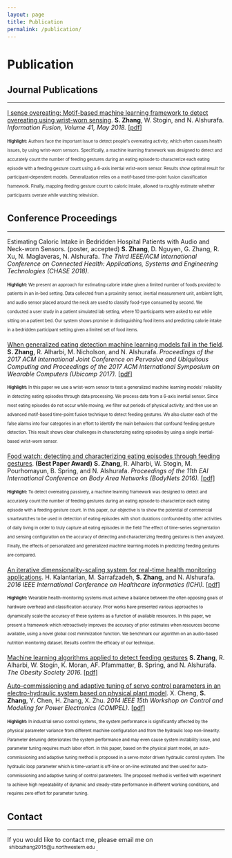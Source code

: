 ```yaml
---
layout: page
title: Publication
permalink: /publication/
---
```



# Publication


## Journal Publications
---

[I sense overeating: Motif-based machine learning framework to detect overeating using wrist-worn sensing][1]. 
**S. Zhang**, W. Stogin, and N. Alshurafa. *Information Fusion, Volume 41, May 2018.* <a href="../assets/pdfs/isenseovereating.pdf">[pdf]</a>


<sub><sup>**Highlight:** Authors face the important issue to detect people's overeating activity, which often causes health issues, by using wrist-worn sensors. Specifically, a machine learning framework was designed to detect and accurately count the number of feeding gestures during an eating episode to characterize each eating episode with a feeding gesture count using a 6-axis inertial wrist-worn sensor. Results show optimal result for participant-dependent models. Generalization relies on a motif-based time-point fusion classification framework. Finally, mapping feeding gesture count to caloric intake, allowed to roughly estimate whether participants overate while watching television.</sup></sub>



## Conference Proceedings
---

Estimating Caloric Intake in Bedridden Hospital Patients with Audio and Neck-worn Sensors. (poster, accepted)
**S. Zhang**, D. Nguyen, G. Zhang, R. Xu, N. Maglaveras, N. Alshurafa. *The Third IEEE/ACM International Conference on Connected Health: Applications, Systems and Engineering Technologies (CHASE 2018).*
<!-- Proceedings of the 2017 ACM International Joint Conference on Pervasive and Ubiquitous Computing and Proceedings of the 2017 ACM International Symposium on Wearable Computers, Pages 613-622. -->

<sub><sup>**Highlight:** We present an approach for estimating calorie intake given a limited number of foods provided to patients in an in-bed setting. Data collected from a proximity sensor, inertial measurement unit, ambient light, and audio sensor placed around the neck are used to classify food-type consumed by second. We conducted a user study in a patient simulated lab setting, where 10 participants were asked to eat while sitting on a patient bed. Our system shows promise in distinguishing food items and predicting calorie intake in a bedridden participant setting given a limited set of food items.</sup></sub>



[When generalized eating detection machine learning models fail in the field][2].
**S. Zhang**, R. Alharbi, M. Nicholson, and N. Alshurafa. *Proceedings of the 2017 ACM International Joint Conference on Pervasive and Ubiquitous Computing and Proceedings of the 2017 ACM International Symposium on Wearable Computers (Ubicomp 2017).* <a href="../assets/pdfs/p613-zhang.pdf">[pdf]</a>
<!-- Proceedings of the 2017 ACM International Joint Conference on Pervasive and Ubiquitous Computing and Proceedings of the 2017 ACM International Symposium on Wearable Computers, Pages 613-622. -->

<sub><sup>**Highlight:** In this paper we use a wrist-worn sensor to test a generalized machine learning models' reliability in detecting eating episodes through data processing. We process data from a 6-axis inertial sensor. Since most eating episodes do not occur while moving, we filter out periods of physical activity, and then use an advanced motif-based time-point fusion technique to detect feeding gestures. We also cluster each of the false alarms into four categories in an effort to identify the main behaviors that confound feeding gesture detection. This result shows clear challenges in characterizing eating episodes by using a single inertial-based wrist-worn sensor.</sup></sub>


[Food watch: detecting and characterizing eating episodes through feeding gestures][3]. **(Best Paper Award)**
**S. Zhang**, R. Alharbi, W. Stogin, M. Pourhomayun, B. Spring, and N. Alshurafa. *Proceedings of the 11th EAI International Conference on Body Area Networks (BodyNets 2016).* <a href="../assets/pdfs/p91-zhang.pdf">[pdf]</a>
<!-- Proceedings of the 11th EAI International Conference on Body Area Networks
Pages 91-96  -->

<sub><sup>**Highlight:** To detect overeating passively, a machine learning framework was designed to detect and accurately count the number of feeding gestures during an eating episode to characterize each eating episode with a feeding gesture count. In this paper, our objective is to show the potential of commercial smartwatches to be used in detection of eating episodes with short durations confounded by other activities of daily living in order to truly capture all eating episodes in the field The effect of time-series segmentation and sensing configuration on the accuracy of detecting and characterizing feeding gestures is then analyzed. Finally, the effects of personalized and generalized machine learning models in predicting feeding gestures are compared.</sup></sub>



[An iterative dimensionality-scaling system for real-time health monitoring applications][5].
H. Kalantarian, M. Sarrafzadeh, **S. Zhang**, and N. Alshurafa. *2016 IEEE International Conference on Healthcare Informatics (ICHI).* <a href="../assets/pdfs/07776407.pdf">[pdf]</a>

<sub><sup>**Highlight:** Wearable health-monitoring systems must achieve a balance between the often opposing goals of hardware overhead and classification accuracy. Prior works have presented various approaches to dynamically scale the accuracy of these systems as a function of available resources. In this paper, we present a framework which retroactively improves the accuracy of prior estimates when resources become available, using a novel global cost minimization function. We benchmark our algorithm on an audio-based nutrition monitoring dataset. Results confirm the efficacy of our technique.</sup></sub>



<a href="../assets/pdfs/49.pdf">Machine learning algorithms applied to detect feeding gestures</a>
**S. Zhang**, R. Alharbi, W. Stogin, K. Moran, AF. Pfammatter, B. Spring, and N. Alshurafa. *The Obesity Society 2016.* <a href="../assets/pdfs/49.pdf">[pdf]</a>



[Auto-commissioning and adaptive tuning of servo control parameters in an electro-hydraulic system based on physical plant model][6].
X. Cheng, **S. Zhang**, Y. Chen, H. Zhang, X. Zhu. *2014 IEEE 15th Workshop on Control and Modeling for Power Electronics (COMPEL).* <a href="../assets/pdfs/06877172.pdf">[pdf]</a>

<sub><sup>**Highlight:** In industrial servo control systems, the system performance is significantly affected by the physical parameter variance from different machine configuration and from the hydraulic loop non-linearity. Parameter detuning deteriorates the system performance and may even cause system instability issue, and parameter tuning requires much labor effort. In this paper, based on the physical plant model, an auto-commissioning and adaptive tuning method is proposed in a servo motor driven hydraulic control system. The hydraulic loop parameter which is time-variant is off-line or on-line estimated and then used for auto-commissioning and adaptive tuning of control parameters. The proposed method is verified with experiment to achieve high repeatability of dynamic and steady-state performance in different working conditions, and requires zero effort for parameter tuning.</sup></sub>



<!-- Study on controlling power quality based on thermodynamics modeling method for 6.3 kV power system -->


## Contact
---

If you would like to contact me, please email me on ![](/assets/images/email.png).


[1]: https://www.sciencedirect.com/science/article/pii/S1566253517304785
[2]: https://dl.acm.org/citation.cfm?id=3124409
[3]: https://dl.acm.org/citation.cfm?id=3068638
[4]: http://www.nalshurafa.com/assets/papers/49.pdf
[5]: https://ieeexplore.ieee.org/abstract/document/7776407/
[6]: https://ieeexplore.ieee.org/abstract/document/6877172/




